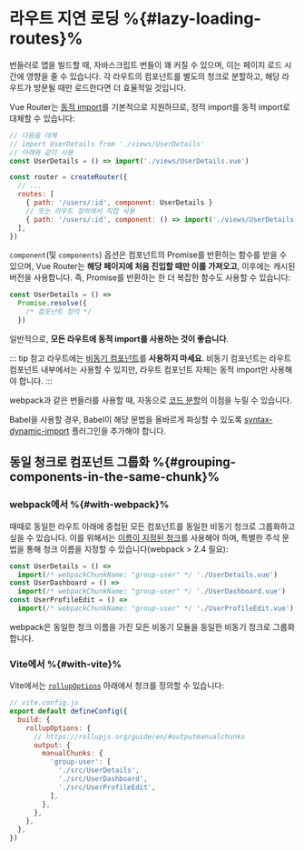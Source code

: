 # 라우트 지연 로딩 %{#lazy-loading-routes}%

<VueSchoolLink
  href="https://vueschool.io/lessons/lazy-loading-routes-vue-cli-only"
  title="라우트 지연 로딩에 대해 배우기"
/>

번들러로 앱을 빌드할 때, 자바스크립트 번들이 꽤 커질 수 있으며, 이는 페이지 로드 시간에 영향을 줄 수 있습니다. 각 라우트의 컴포넌트를 별도의 청크로 분할하고, 해당 라우트가 방문될 때만 로드한다면 더 효율적일 것입니다.

Vue Router는 [동적 import](https://developer.mozilla.org/en-US/docs/Web/JavaScript/Reference/Operators/import)를 기본적으로 지원하므로, 정적 import를 동적 import로 대체할 수 있습니다:

```js
// 다음을 대체
// import UserDetails from './views/UserDetails'
// 아래와 같이 사용
const UserDetails = () => import('./views/UserDetails.vue')

const router = createRouter({
  // ...
  routes: [
    { path: '/users/:id', component: UserDetails }
    // 또는 라우트 정의에서 직접 사용
    { path: '/users/:id', component: () => import('./views/UserDetails.vue') },
  ],
})
```

`component`(및 `components`) 옵션은 컴포넌트의 Promise를 반환하는 함수를 받을 수 있으며, Vue Router는 **해당 페이지에 처음 진입할 때만 이를 가져오고**, 이후에는 캐시된 버전을 사용합니다. 즉, Promise를 반환하는 한 더 복잡한 함수도 사용할 수 있습니다:

```js
const UserDetails = () =>
  Promise.resolve({
    /* 컴포넌트 정의 */
  })
```

일반적으로, **모든 라우트에 동적 import를 사용하는 것이 좋습니다**.

::: tip 참고
라우트에는 [비동기 컴포넌트](https://vuejs.org/guide/components/async.html)를 **사용하지 마세요**. 비동기 컴포넌트는 라우트 컴포넌트 내부에서는 사용할 수 있지만, 라우트 컴포넌트 자체는 동적 import만 사용해야 합니다.
:::

webpack과 같은 번들러를 사용할 때, 자동으로 [코드 분할](https://webpack.js.org/guides/code-splitting/)의 이점을 누릴 수 있습니다.

Babel을 사용할 경우, Babel이 해당 문법을 올바르게 파싱할 수 있도록 [syntax-dynamic-import](https://babeljs.io/docs/plugins/syntax-dynamic-import/) 플러그인을 추가해야 합니다.

## 동일 청크로 컴포넌트 그룹화 %{#grouping-components-in-the-same-chunk}%

### webpack에서 %{#with-webpack}%

때때로 동일한 라우트 아래에 중첩된 모든 컴포넌트를 동일한 비동기 청크로 그룹화하고 싶을 수 있습니다. 이를 위해서는 [이름이 지정된 청크](https://webpack.js.org/guides/code-splitting/#dynamic-imports)를 사용해야 하며, 특별한 주석 문법을 통해 청크 이름을 지정할 수 있습니다(webpack > 2.4 필요):

```js
const UserDetails = () =>
  import(/* webpackChunkName: "group-user" */ './UserDetails.vue')
const UserDashboard = () =>
  import(/* webpackChunkName: "group-user" */ './UserDashboard.vue')
const UserProfileEdit = () =>
  import(/* webpackChunkName: "group-user" */ './UserProfileEdit.vue')
```

webpack은 동일한 청크 이름을 가진 모든 비동기 모듈을 동일한 비동기 청크로 그룹화합니다.

### Vite에서 %{#with-vite}%

Vite에서는 [`rollupOptions`](https://vite.dev/config/build-options.html#build-rollupoptions) 아래에서 청크를 정의할 수 있습니다:

```js
// vite.config.js
export default defineConfig({
  build: {
    rollupOptions: {
      // https://rollupjs.org/guide/en/#outputmanualchunks
      output: {
        manualChunks: {
          'group-user': [
            './src/UserDetails',
            './src/UserDashboard',
            './src/UserProfileEdit',
          ],
        },
      },
    },
  },
})
```
